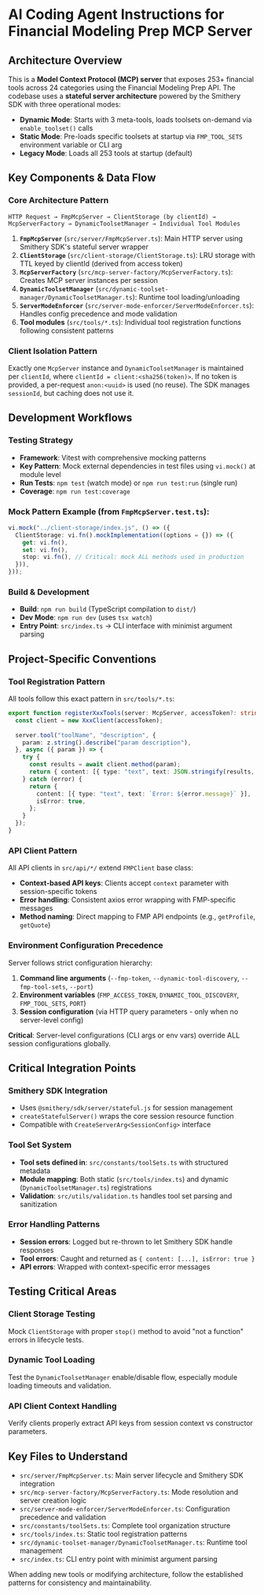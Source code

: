 # AI Coding Agent Instructions for Financial Modeling Prep MCP Server

## Architecture Overview

This is a **Model Context Protocol (MCP) server** that exposes 253+ financial tools across 24 categories using the Financial Modeling Prep API. The codebase uses a **stateful server architecture** powered by the Smithery SDK with three operational modes:

- **Dynamic Mode**: Starts with 3 meta-tools, loads toolsets on-demand via `enable_toolset()` calls
- **Static Mode**: Pre-loads specific toolsets at startup via `FMP_TOOL_SETS` environment variable or CLI arg
- **Legacy Mode**: Loads all 253 tools at startup (default)

## Key Components & Data Flow

### Core Architecture Pattern
```
HTTP Request → FmpMcpServer → ClientStorage (by clientId) → McpServerFactory → DynamicToolsetManager → Individual Tool Modules
```

1. **`FmpMcpServer`** (`src/server/FmpMcpServer.ts`): Main HTTP server using Smithery SDK's stateful server wrapper
2. **`ClientStorage`** (`src/client-storage/ClientStorage.ts`): LRU storage with TTL keyed by clientId (derived from access token)
3. **`McpServerFactory`** (`src/mcp-server-factory/McpServerFactory.ts`): Creates MCP server instances per session
4. **`DynamicToolsetManager`** (`src/dynamic-toolset-manager/DynamicToolsetManager.ts`): Runtime tool loading/unloading
5. **`ServerModeEnforcer`** (`src/server-mode-enforcer/ServerModeEnforcer.ts`): Handles config precedence and mode validation
6. **Tool modules** (`src/tools/*.ts`): Individual tool registration functions following consistent patterns

### Client Isolation Pattern
Exactly one `McpServer` instance and `DynamicToolsetManager` is maintained per `clientId`, where `clientId = client:<sha256(token)>`. If no token is provided, a per-request `anon:<uuid>` is used (no reuse). The SDK manages `sessionId`, but caching does not use it.

## Development Workflows

### Testing Strategy
- **Framework**: Vitest with comprehensive mocking patterns
- **Key Pattern**: Mock external dependencies in test files using `vi.mock()` at module level
- **Run Tests**: `npm test` (watch mode) or `npm run test:run` (single run)
- **Coverage**: `npm run test:coverage`

### Mock Pattern Example (from `FmpMcpServer.test.ts`):
```typescript
vi.mock("../client-storage/index.js", () => ({
  ClientStorage: vi.fn().mockImplementation((options = {}) => ({
    get: vi.fn(),
    set: vi.fn(),
    stop: vi.fn(), // Critical: mock ALL methods used in production
  })),
}));
```

### Build & Development
- **Build**: `npm run build` (TypeScript compilation to `dist/`)
- **Dev Mode**: `npm run dev` (uses `tsx watch`)
- **Entry Point**: `src/index.ts` → CLI interface with minimist argument parsing

## Project-Specific Conventions

### Tool Registration Pattern
All tools follow this exact pattern in `src/tools/*.ts`:
```typescript
export function registerXxxTools(server: McpServer, accessToken?: string): void {
  const client = new XxxClient(accessToken);
  
  server.tool("toolName", "description", {
    param: z.string().describe("param description"),
  }, async ({ param }) => {
    try {
      const results = await client.method(param);
      return { content: [{ type: "text", text: JSON.stringify(results, null, 2) }] };
    } catch (error) {
      return {
        content: [{ type: "text", text: `Error: ${error.message}` }],
        isError: true,
      };
    }
  });
}
```

### API Client Pattern  
All API clients in `src/api/*/` extend `FMPClient` base class:
- **Context-based API keys**: Clients accept `context` parameter with session-specific tokens
- **Error handling**: Consistent axios error wrapping with FMP-specific messages
- **Method naming**: Direct mapping to FMP API endpoints (e.g., `getProfile`, `getQuote`)

### Environment Configuration Precedence
Server follows strict configuration hierarchy:
1. **Command line arguments** (`--fmp-token`, `--dynamic-tool-discovery`, `--fmp-tool-sets`, `--port`)
2. **Environment variables** (`FMP_ACCESS_TOKEN`, `DYNAMIC_TOOL_DISCOVERY`, `FMP_TOOL_SETS`, `PORT`) 
3. **Session configuration** (via HTTP query parameters - only when no server-level config)

**Critical**: Server-level configurations (CLI args or env vars) override ALL session configurations globally.

## Critical Integration Points

### Smithery SDK Integration
- Uses `@smithery/sdk/server/stateful.js` for session management
- `createStatefulServer()` wraps the core session resource function
- Compatible with `CreateServerArg<SessionConfig>` interface

### Tool Set System
- **Tool sets defined in**: `src/constants/toolSets.ts` with structured metadata
- **Module mapping**: Both static (`src/tools/index.ts`) and dynamic (`DynamicToolsetManager.ts`) registrations
- **Validation**: `src/utils/validation.ts` handles tool set parsing and sanitization

### Error Handling Patterns
- **Session errors**: Logged but re-thrown to let Smithery SDK handle responses
- **Tool errors**: Caught and returned as `{ content: [...], isError: true }`
- **API errors**: Wrapped with context-specific error messages

## Testing Critical Areas

### Client Storage Testing
Mock `ClientStorage` with proper `stop()` method to avoid "not a function" errors in lifecycle tests.

### Dynamic Tool Loading
Test the `DynamicToolsetManager` enable/disable flow, especially module loading timeouts and validation.

### API Client Context Handling  
Verify clients properly extract API keys from session context vs constructor parameters.

## Key Files to Understand

- `src/server/FmpMcpServer.ts`: Main server lifecycle and Smithery SDK integration
- `src/mcp-server-factory/McpServerFactory.ts`: Mode resolution and server creation logic
- `src/server-mode-enforcer/ServerModeEnforcer.ts`: Configuration precedence and validation
- `src/constants/toolSets.ts`: Complete tool organization structure
- `src/tools/index.ts`: Static tool registration patterns
- `src/dynamic-toolset-manager/DynamicToolsetManager.ts`: Runtime tool management
- `src/index.ts`: CLI entry point with minimist argument parsing

When adding new tools or modifying architecture, follow the established patterns for consistency and maintainability.
